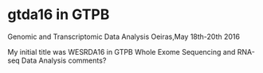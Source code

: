 # gtda16 in GTPB

Genomic and Transcriptomic Data Analysis
Oeiras,May 18th-20th 2016

My initial title was 
WESRDA16 in GTPB
Whole Exome Sequencing and RNA-seq Data Analysis 
comments?

